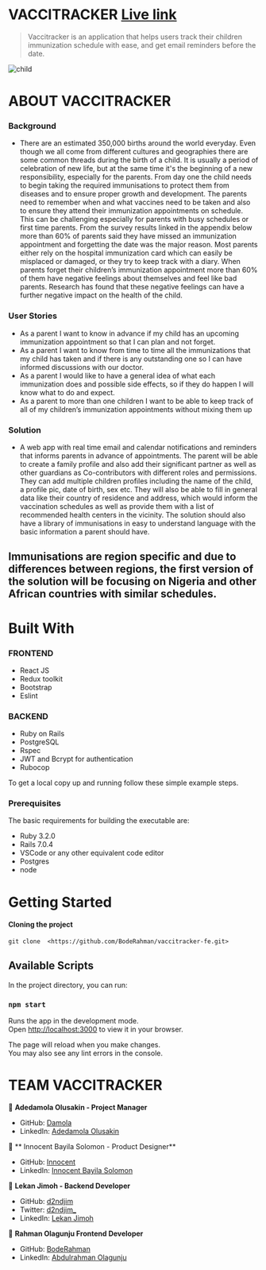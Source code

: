 # VACCITRACKER    [Live link](https://vaccitracker.vercel.app/)

> Vaccitracker is an application that helps users track their children immunization schedule with ease, and get email reminders before the date. 

![child](https://user-images.githubusercontent.com/73438276/218477594-50b51c86-46ef-4548-bf33-4f1a617b7b3f.png)


# ABOUT VACCITRACKER

### Background

- There are an estimated 350,000 births around the world everyday. Even though we all come from different cultures and geographies there are some common threads during the birth of a child. It is usually a period of celebration of new life, but at the same time it's the beginning of a new responsibility, especially for the parents. From day one the child needs to begin taking the required immunisations to protect them from diseases and to ensure proper growth and development. The parents need to remember when and what vaccines need to be taken and also to ensure they attend their immunization appointments on schedule. This can be challenging especially for parents with busy schedules or first time parents. From the survey results linked in the appendix below more than 60% of parents said they have missed an immunization appointment and forgetting the date was the major reason. Most parents either rely on the hospital immunization card which can easily be misplaced or damaged, or they try to keep track with a diary. When parents forget their children’s immunization appointment more than 60% of them have negative feelings about themselves and feel like bad parents. Research has found that these negative feelings can have a further negative impact on the health of the child.

### User Stories

- As a parent I want to know in advance if my child has an upcoming immunization appointment so that I can plan and not forget.
- As a parent I want to know from time to time all the immunizations that my child has taken and if there is any outstanding one so I can have informed discussions with our doctor.
- As a parent I would like to have a general idea of what each immunization does and possible side effects, so if they do happen I will know what to do and expect.
- As a parent to more than one children I want to be able to keep track of all of my children’s immunization appointments without mixing them up

### Solution

- A web app with real time email and calendar notifications and reminders  that informs parents in advance of appointments. The parent will be able to create a family profile and also add their significant partner as well as other guardians as Co-contributors with different roles and permissions. They can add multiple children profiles including the name of the child, a profile pic, date of birth, sex etc. They will also be able to fill in general data like their country of residence and address, which would inform the vaccination schedules as well as provide them with a list of recommended health centers in the vicinity. The solution should also have a library of immunisations in easy to understand language with the basic information a parent should have.
## Immunisations are region specific and due to differences between regions, the first version of the solution will be focusing on Nigeria and other African countries with similar schedules. 

# Built With

### FRONTEND
- React JS
- Redux toolkit
- Bootstrap
- Eslint

### BACKEND
- Ruby on Rails
- PostgreSQL
- Rspec
- JWT and Bcrypt for authentication
- Rubocop

To get a local copy up and running follow these simple example steps.

### Prerequisites

The basic requirements for building the executable are:

- Ruby 3.2.0
- Rails 7.0.4
- VSCode or any other equivalent code editor
- Postgres
- node

# Getting Started

#### Cloning the project

```
git clone  <https://github.com/BodeRahman/vaccitracker-fe.git>
```
## Available Scripts

In the project directory, you can run:

### `npm start`

Runs the app in the development mode.\
Open [http://localhost:3000](http://localhost:3000) to view it in your browser.

The page will reload when you make changes.\
You may also see any lint errors in the console.

# TEAM VACCITRACKER

👤 **Adedamola Olusakin - Project Manager**

- GitHub: [Damola](https://github.com/Dami-Olus)
- LinkedIn: [Adedamola Olusakin](https://www.linkedin.com/in/adedamola-olusakin/)

👤 ** Innocent Bayila Solomon - Product Designer**

- GitHub: [Innocent](https://github.com/Bayilasolomon)
- LinkedIn: [Innocent Bayila Solomon](https://www.linkedin.com/in/bayilasolomon/)

👤 **Lekan Jimoh - Backend Developer**

- GitHub: [d2ndjim](https://github.com/d2ndjim)
- Twitter: [d2ndjim_](https://twitter.com/d2ndjim_)
- LinkedIn: [Lekan Jimoh](https://linkedin.com/in/lekanj)

👤 **Rahman Olagunju Frontend Developer**

- GitHub: [BodeRahman](https://github.com/bodeRahman)
- LinkedIn: [Abdulrahman Olagunju](https://www.linkedin.com/in/olagunju-abdulrahman1/)




